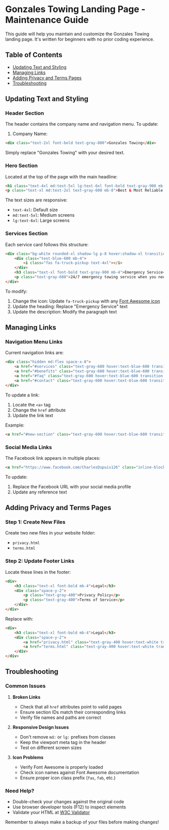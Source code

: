 # Gonzales Towing Landing Page - Maintenance Guide

This guide will help you maintain and customize the Gonzales Towing landing page. It's written for beginners with no prior coding experience.

## Table of Contents
- [Updating Text and Styling](#updating-text-and-styling)
- [Managing Links](#managing-links)
- [Adding Privacy and Terms Pages](#adding-privacy-and-terms-pages)
- [Troubleshooting](#troubleshooting)

## Updating Text and Styling

### Header Section
The header contains the company name and navigation menu. To update:

1. Company Name:
```html
<div class="text-2xl font-bold text-gray-800">Gonzales Towing</div>
```
Simply replace "Gonzales Towing" with your desired text.

### Hero Section
Located at the top of the page with the main headline:

```html
<h1 class="text-4xl md:text-5xl lg:text-6xl font-bold text-gray-900 mb-6">Best Gonzales Towing Service</h1>
<p class="text-xl md:text-2xl text-gray-600 mb-8">Best & Most Reliable Towing Service In Gonzales and Beyond</p>
```

The text sizes are responsive:
- `text-4xl`: Default size
- `md:text-5xl`: Medium screens
- `lg:text-6xl`: Large screens

### Services Section
Each service card follows this structure:
```html
<div class="bg-white rounded-xl shadow-lg p-8 hover:shadow-xl transition duration-300">
    <div class="text-blue-600 mb-4">
        <i class="fas fa-truck-pickup text-4xl"></i>
    </div>
    <h3 class="text-xl font-bold text-gray-900 mb-4">Emergency Service</h3>
    <p class="text-gray-600">24/7 emergency towing service when you need it most.</p>
</div>
```

To modify:
1. Change the icon: Update `fa-truck-pickup` with any [Font Awesome icon](https://fontawesome.com/icons)
2. Update the heading: Replace "Emergency Service" text
3. Update the description: Modify the paragraph text

## Managing Links

### Navigation Menu Links
Current navigation links are:
```html
<div class="hidden md:flex space-x-8">
    <a href="#services" class="text-gray-600 hover:text-blue-600 transition duration-300">Services</a>
    <a href="#benefits" class="text-gray-600 hover:text-blue-600 transition duration-300">Benefits</a>
    <a href="#faq" class="text-gray-600 hover:text-blue-600 transition duration-300">FAQ</a>
    <a href="#contact" class="text-gray-600 hover:text-blue-600 transition duration-300">Contact</a>
</div>
```

To update a link:
1. Locate the `<a>` tag
2. Change the `href` attribute
3. Update the link text

Example:
```html
<a href="#new-section" class="text-gray-600 hover:text-blue-600 transition duration-300">New Section</a>
```

### Social Media Links
The Facebook link appears in multiple places:
```html
<a href="https://www.facebook.com/CharlesDupuis126" class="inline-block bg-blue-600 text-white px-8 py-4 rounded-lg">
```

To update:
1. Replace the Facebook URL with your social media profile
2. Update any reference text

## Adding Privacy and Terms Pages

### Step 1: Create New Files
Create two new files in your website folder:
- `privacy.html`
- `terms.html`

### Step 2: Update Footer Links
Locate these lines in the footer:
```html
<div>
    <h3 class="text-xl font-bold mb-4">Legal</h3>
    <div class="space-y-2">
        <p class="text-gray-400">Privacy Policy</p>
        <p class="text-gray-400">Terms of Service</p>
    </div>
</div>
```

Replace with:
```html
<div>
    <h3 class="text-xl font-bold mb-4">Legal</h3>
    <div class="space-y-2">
        <a href="privacy.html" class="text-gray-400 hover:text-white transition duration-300">Privacy Policy</a>
        <a href="terms.html" class="text-gray-400 hover:text-white transition duration-300">Terms of Service</a>
    </div>
</div>
```

## Troubleshooting

### Common Issues

1. **Broken Links**
   - Check that all `href` attributes point to valid pages
   - Ensure section IDs match their corresponding links
   - Verify file names and paths are correct

2. **Responsive Design Issues**
   - Don't remove `md:` or `lg:` prefixes from classes
   - Keep the viewport meta tag in the header
   - Test on different screen sizes

3. **Icon Problems**
   - Verify Font Awesome is properly loaded
   - Check icon names against Font Awesome documentation
   - Ensure proper icon class prefix (`fas`, `fab`, etc.)

### Need Help?
- Double-check your changes against the original code
- Use browser developer tools (F12) to inspect elements
- Validate your HTML at [W3C Validator](https://validator.w3.org/)

Remember to always make a backup of your files before making changes!